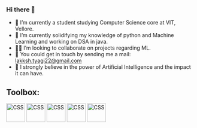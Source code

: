 ### Hi there 👋


- 🔭 I’m currently a student studying Computer Science core at VIT, Vellore.
- 🌱 I’m currently solidifying my knowledge of python and Machine Learning and working on DSA in java.
- 🧑‍💻 I’m looking to collaborate on projects regarding ML.
- 💬 You could get in touch by sending me a mail: lakksh.tyagi22@gmail.com
- 🤖 I strongly believe in the power of Artificial Intelligence and the impact it can have.

## Toolbox:
<img src="https://cdn.jsdelivr.net/gh/devicons/devicon/icons/pandas/pandas-original-wordmark.svg" alt="CSS" width="50" height="50"/> <img src="https://cdn.jsdelivr.net/gh/devicons/devicon/icons/numpy/numpy-original-wordmark.svg" alt="CSS" width="50" height="50"/> <img src="https://cdn.jsdelivr.net/gh/devicons/devicon/icons/python/python-original.svg" alt="CSS" width="50" height="50"/> <img src="https://cdn.jsdelivr.net/gh/devicons/devicon/icons/jupyter/jupyter-original-wordmark.svg" alt="CSS" width="50" height="50"/> <img src="https://cdn.jsdelivr.net/gh/devicons/devicon/icons/java/java-original-wordmark.svg" alt="CSS" width="50" height="50"/>
